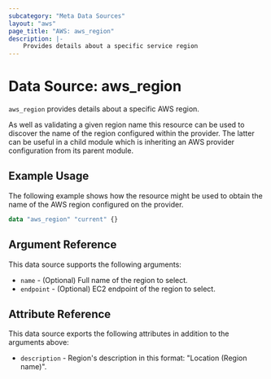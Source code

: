```yaml
---
subcategory: "Meta Data Sources"
layout: "aws"
page_title: "AWS: aws_region"
description: |-
    Provides details about a specific service region
---
```


# Data Source: aws_region

`aws_region` provides details about a specific AWS region.

As well as validating a given region name this resource can be used to
discover the name of the region configured within the provider. The latter
can be useful in a child module which is inheriting an AWS provider
configuration from its parent module.

## Example Usage

The following example shows how the resource might be used to obtain
the name of the AWS region configured on the provider.

```terraform
data "aws_region" "current" {}
```

## Argument Reference

This data source supports the following arguments:

* `name` - (Optional) Full name of the region to select.
* `endpoint` - (Optional) EC2 endpoint of the region to select.

## Attribute Reference

This data source exports the following attributes in addition to the arguments above:

* `description` - Region's description in this format: "Location (Region name)".
